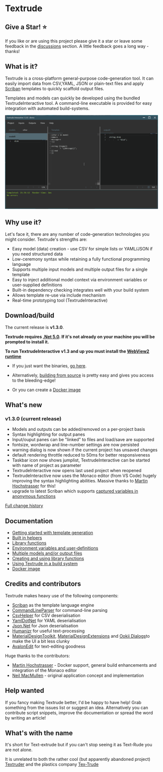 # Textrude

## Give a Star! :star:

If you like or are using this project please give it a star or leave some feedback in the [discussions](https://github.com/NeilMacMullen/Textrude/discussions/categories/send-a-smile) section. A little feedback goes a long way - thanks!

## What is it?

Textrude is a cross-platform general-purpose code-generation tool.  It can easily import data from CSV,YAML, JSON  or plain-text files and apply [Scriban](https://github.com/scriban/scriban) templates to quickly scaffold output files. 

Templates and models can quickly be developed using the bundled TextrudeInteractive tool. A command-line executable is provided for easy integration with automated build-systems.

![Screenshot of TextrudeInteractive](img/textrudedemo.gif)

## Why use it?

Let's face it, there are any number of code-generation technologies you might consider.  Textrude's strengths are:

- Easy model (data) creation - use CSV for simple lists or YAML/JSON if you need structured data
- Low-ceremony syntax while retaining a fully functional programming language
- Supports multiple input models and multiple output files for a single template
- Easy to inject additional model context via environment variables or user-supplied definitions
- Built-in dependency checking integrates well with your build system
- Allows template re-use via include mechanism
- Real-time prototyping tool  (TextrudeInteractive)

## Download/build

The current release is **v1.3.0**.

**Textrude requires [.Net 5.0](https://dotnet.microsoft.com/download/dotnet/5.0).  If it's not already on your machine you will be prompted to install it.**

**To run TextrudeInteractive v1.3 and up you must install the [WebView2 runtime](https://developer.microsoft.com/en-us/microsoft-edge/webview2/)**

 - If you just want the binaries,  [go here](doc/getBinaries.md).

 - Alternatively, [building from source](doc/buildFromSource.md) is pretty easy and gives you access to the bleeding-edge! 
  
 - Or you can create a [Docker image](Docker.md)

## What's new

### v1.3.0 (current release)
- Models and outputs can be added/removed on a per-project basis
- Syntax highlighting for output panes
- Input/ouput panes can be "linked" to files and load/save are supported
- fontsize, wordwrap and line-number settings are now persisted
- warning dialog is now shown if the current project has unsaved changes
- default rendering throttle reduced to 50ms for better responsiveness
- Taskbar icon now shows jumplist, TextrudeInteractive can be started with name of project as parameter
- TextrudeInteractive now opens last used project when reopened
- TextrudeInteractive now uses the Monaco editor (from VS Code) hugely improving the syntax highlighting abilities.   Massive thanks to [Martin Hochstrasser](https://github.com/highstreeto) for this! 
- upgrade to latest Scriban which supports [captured variables in anonymous functions](https://github.com/scriban/scriban/issues/322) 

[Full change history](doc/changeHistory.md)

## Documentation

- [Getting started with template generation](doc/gettingStarted.md) 
- [Built in helpers](doc/builtIns.md)
- [Library functions](doc/lib.md)
- [Environment variables and user-definitions](doc/environmentAndDefinitions.md)
- [Multiple models and/or output files](doc/multiModel.md)
- [Creating and using library functions](doc/userlibrary.md)
- [Using Textrude in a build system](doc/buildSystemIntegration.md)
- [Docker image](Docker.md)

## Credits and contributors
Textrude makes heavy use of the following components:
- [Scriban](https://github.com/scriban/scriban) as the template language engine
- [CommandLineParser](https://github.com/commandlineparser/commandline) for command-line parsing
- [CsvHelper](https://github.com/JoshClose/CsvHelper) for CSV deserialisation
- [YamlDotNet](https://github.com/aaubry/YamlDotNet) for YAML deserialisation
- [Json.Net](https://www.newtonsoft.com/json) for Json deserialisation
- [Humanizr](https://github.com/Humanizr/Humanizer) for useful text-processing
- [MaterialDesignToolkit](https://github.com/MaterialDesignInXAML/MaterialDesignInXamlToolkit),   [MaterialDesignExtensions](https://spiegelp.github.io/MaterialDesignExtensions) and [Ookii Dialogs](https://github.com/augustoproiete/ookii-dialogs-wpf)to make the UI a bit less clunky
- [AvalonEdit](http://avalonedit.net/) for text-editing goodness

Huge thanks to the contributors:
- [Martin Hochstrasser](https://github.com/highstreeto) - Docker support, general build enhancements and integration of the Monaco editor
- [Neil MacMullen](https://github.com/NeilMacMullen) - original application concept and implementation


## Help wanted 

If you fancy making Textrude better, I'd be happy to have help! Grab something from the issues list or suggest an idea. Alternatively you can contribute script snippets, improve the documentation or spread the word by writing an article!


## What's with the name 

It's short for Text-extrude but if you can't stop seeing it as Text-Rude you are not alone.

It is unrelated to both the rather cool (but apparently abandoned project) [Textruder](https://github.com/arrogantrobot/textruder) and the plastics company [Tex-Trude](http://www.tex-trude.com/)

